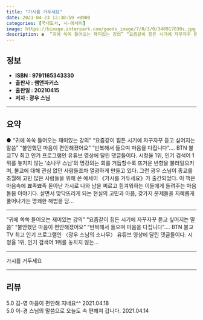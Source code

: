 ```yaml
---
title: "가시를 거두세요"
date: 2021-04-23 12:30:59 +0900
categories: [국내도서, 시-에세이]
image: https://bimage.interpark.com/goods_image/7/0/3/0/348917030s.jpg
description: ●  “귀에 쏙쏙 들어오는 재미있는 강의” “요즘같이 힘든 시기에 자꾸자꾸 듣고 싶어지는 말씀” “불안했던 마음이 편안해졌어요” “반복해서 들으며 마음을 다집니다”…. BTN 불교TV 최고 인기 프로그램인  유튜브 영상에 달린 댓글들이다. 시청율 1위, 인기 검색어 1위를 놓치지 않는 ‘소나무 스님’의 
---
```


## **정보**

- **ISBN : 9791165343330**
- **출판사 : 쌤앤파커스**
- **출판일 : 20210415**
- **저자 : 광우 스님**

------



## **요약**

●  “귀에 쏙쏙 들어오는 재미있는 강의” “요즘같이 힘든 시기에 자꾸자꾸 듣고 싶어지는 말씀” “불안했던 마음이 편안해졌어요” “반복해서 들으며 마음을 다집니다”…. BTN 불교TV 최고 인기 프로그램인  유튜브 영상에 달린 댓글들이다. 시청율 1위, 인기 검색어 1위를 놓치지 않는 ‘소나무 스님’의 명강의는 회를 거듭할수록 뜨거운 반향을 불러일으키며, 불교에 대해 관심 없던 사람들조차 열광하게 만들고 있다. 그런 광우 스님이 종교를 초월해 고민 많은 사람들을 위해 쓴 에세이 《가시를 거두세요》가 출간되었다. 이 책은 마음속에 뾰족뾰족 돋아난 가시로 나와 남을 찌르고 힘겨워하는 이들에게 들려주는 마음돌봄 이야기다. 살면서 맞닥뜨리게 되는 현실의 고민과 아픔, 갖가지 문제들을 지혜롭게 풀어나가는 명쾌한 해법을 담...

------

“귀에 쏙쏙 들어오는 재미있는 강의” “요즘같이 힘든 시기에 자꾸자꾸 듣고 싶어지는 말씀” “불안했던 마음이 편안해졌어요” “반복해서 들으며 마음을 다집니다”…. BTN 불교TV 최고 인기 프로그램인 〈광우 스님의 소나무〉 유튜브 영상에 달린 댓글들이다. 시청율 1위, 인기 검색어 1위를 놓치지 않는... 

------


가시를 거두세요 

------


## **리뷰** 

5.0 김-영 마음이 편안해 지네요^^ 2021.04.18 <br/>5.0 이-경 스님의 말씀으로 오늘도 속 편해져 갑니다. 2021.04.14 <br/>